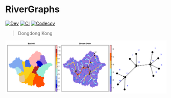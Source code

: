 # RiverGraphs

<!-- [![Stable](https://img.shields.io/badge/docs-stable-blue.svg)](https://jl-pkgs.github.io/RiverGraphs.jl/stable) -->
[![Dev](https://img.shields.io/badge/docs-dev-blue.svg)](https://jl-pkgs.github.io/RiverGraphs.jl/dev)
[![CI](https://github.com/jl-pkgs/RiverGraphs.jl/actions/workflows/CI.yml/badge.svg)](https://github.com/jl-pkgs/RiverGraphs.jl/actions/workflows/CI.yml)
[![Codecov](https://codecov.io/gh/jl-pkgs/RiverGraphs.jl/branch/main/graph/badge.svg)](https://codecov.io/gh/jl-pkgs/RiverGraphs.jl)

> Dongdong Kong


![](./docs/Figure1_孤山-河网结构_L3.png)
